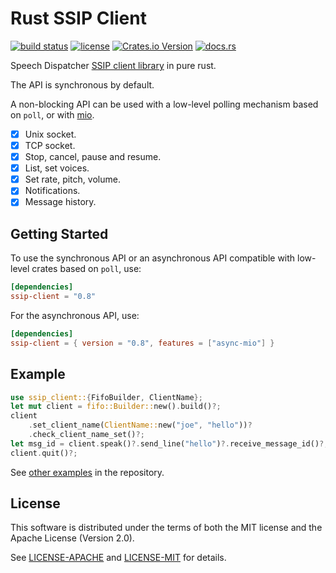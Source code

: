 Rust SSIP Client
================

[![build status](https://gitlab.com/lp-accessibility/ssip-client/badges/main/pipeline.svg)](https://gitlab.com/lp-accessibility/ssip-client/commits/main)
[![license](https://img.shields.io/badge/license-MIT%2FApache--2.0-blue)](https://gitlab.com/lp-accessibility/ssip-client/raw/main/LICENSE-MIT)
[![Crates.io Version](https://img.shields.io/crates/v/ssip-client.svg)](https://crates.io/crates/ssip-client)
[![docs.rs](https://docs.rs/ssip-client/badge.svg)](https://docs.rs/ssip-client/latest/ssip_client/)

Speech Dispatcher [SSIP client library](http://htmlpreview.github.io/?https://github.com/brailcom/speechd/blob/master/doc/ssip.html) in pure rust.

The API is synchronous by default.

A non-blocking API can be used with a low-level polling mechanism based on `poll`, or
with [mio](https://github.com/tokio-rs/mio).

- [x] Unix socket.
- [x] TCP socket.
- [x] Stop, cancel, pause and resume.
- [x] List, set voices.
- [x] Set rate, pitch, volume.
- [x] Notifications.
- [x] Message history.

Getting Started
---------------

To use the synchronous API or an asynchronous API compatible with low-level crates based on `poll`, use:

```toml
[dependencies]
ssip-client = "0.8"
```

For the asynchronous API, use:
```toml
[dependencies]
ssip-client = { version = "0.8", features = ["async-mio"] }
```

Example
-------

```rust
use ssip_client::{FifoBuilder, ClientName};
let mut client = fifo::Builder::new().build()?;
client
    .set_client_name(ClientName::new("joe", "hello"))?
    .check_client_name_set()?;
let msg_id = client.speak()?.send_line("hello")?.receive_message_id()?;
client.quit()?;
```

See [other examples](https://gitlab.com/lp-accessibility/ssip-client/-/tree/main/examples) in the repository.

License
-------

This software is distributed under the terms of both the MIT license
and the Apache License (Version 2.0).

See [LICENSE-APACHE](LICENSE-APACHE) and [LICENSE-MIT](LICENSE-MIT) for details.
